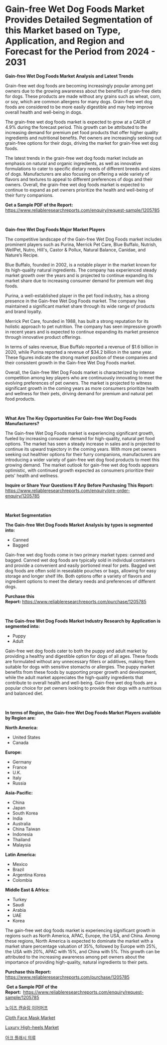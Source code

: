 <p><h1>Gain-free Wet Dog Foods Market Provides Detailed Segmentation of this Market based on Type, Application, and Region and Forecast for the Period from 2024 - 2031</h1></p><p><strong>Gain-free Wet Dog Foods Market Analysis and Latest Trends</strong></p>
<p><p>Grain-free wet dog foods are becoming increasingly popular among pet owners due to the growing awareness about the benefits of grain-free diets for dogs. These products are made without any grains such as wheat, corn, or soy, which are common allergens for many dogs. Grain-free wet dog foods are considered to be more easily digestible and may help improve overall health and well-being in dogs.</p><p>The grain-free wet dog foods market is expected to grow at a CAGR of 4.9% during the forecast period. This growth can be attributed to the increasing demand for premium pet food products that offer higher quality ingredients and nutritional benefits. Pet owners are increasingly seeking out grain-free options for their dogs, driving the market for grain-free wet dog foods.</p><p>The latest trends in the grain-free wet dog foods market include an emphasis on natural and organic ingredients, as well as innovative formulations to cater to specific dietary needs of different breeds and sizes of dogs. Manufacturers are also focusing on offering a wide variety of flavors and textures to appeal to different preferences of dogs and their owners. Overall, the grain-free wet dog foods market is expected to continue to expand as pet owners prioritize the health and well-being of their furry companions.</p></p>
<p><strong>Get a Sample PDF of the Report:&nbsp;</strong> <a href="https://www.reliableresearchreports.com/enquiry/request-sample/1205785">https://www.reliableresearchreports.com/enquiry/request-sample/1205785</a></p>
<p>&nbsp;</p>
<p><strong>Gain-free Wet Dog Foods Major Market Players</strong></p>
<p><p>The competitive landscape of the Gain-free Wet Dog Foods market includes prominent players such as Purina, Merrick Pet Care, Blue Buffalo, Nutrish, WellPet, Nutro, Hill's, Castor & Pollux, Natural Balance, Canidae, and Nature’s Recipe.</p><p>Blue Buffalo, founded in 2002, is a notable player in the market known for its high-quality natural ingredients. The company has experienced steady market growth over the years and is projected to continue expanding its market share due to increasing consumer demand for premium wet dog foods.</p><p>Purina, a well-established player in the pet food industry, has a strong presence in the Gain-free Wet Dog Foods market. The company has maintained a significant market share through its wide range of products and brand loyalty.</p><p>Merrick Pet Care, founded in 1988, has built a strong reputation for its holistic approach to pet nutrition. The company has seen impressive growth in recent years and is expected to continue expanding its market presence through innovative product offerings.</p><p>In terms of sales revenue, Blue Buffalo reported a revenue of $1.6 billion in 2020, while Purina reported a revenue of $34.2 billion in the same year. These figures indicate the strong market position of these companies and their consistent growth in the Gain-free Wet Dog Foods market.</p><p>Overall, the Gain-free Wet Dog Foods market is characterized by intense competition among key players who are continuously innovating to meet the evolving preferences of pet owners. The market is projected to witness significant growth in the coming years as more consumers prioritize health and wellness for their pets, driving demand for premium and natural pet food products.</p></p>
<p>&nbsp;</p>
<p><strong>What Are The Key Opportunities For Gain-free Wet Dog Foods Manufacturers?</strong></p>
<p><p>The Gain-free Wet Dog Foods market is experiencing significant growth, fueled by increasing consumer demand for high-quality, natural pet food options. The market has seen a steady increase in sales and is projected to continue its upward trajectory in the coming years. With more pet owners seeking out healthier options for their furry companions, manufacturers are introducing a wider variety of gain-free wet dog food products to meet this growing demand. The market outlook for gain-free wet dog foods appears optimistic, with continued growth expected as consumers prioritize their pets' health and wellness.</p></p>
<p><strong>Inquire or Share Your Questions If Any Before Purchasing This Report:</strong> <a href="https://www.reliableresearchreports.com/enquiry/pre-order-enquiry/1205785">https://www.reliableresearchreports.com/enquiry/pre-order-enquiry/1205785</a></p>
<p>&nbsp;</p>
<p><strong>Market Segmentation</strong></p>
<p><strong>The Gain-free Wet Dog Foods Market Analysis by types is segmented into:</strong></p>
<p><ul><li>Canned</li><li>Bagged</li></ul></p>
<p><p>Gain-free wet dog foods come in two primary market types: canned and bagged. Canned wet dog foods are typically sold in individual containers and provide a convenient and easily portioned meal for pets. Bagged wet dog foods are often sold in resealable pouches or bags, allowing for easy storage and longer shelf life. Both options offer a variety of flavors and ingredient options to meet the dietary needs and preferences of different dogs.</p></p>
<p><strong>Purchase this Report:&nbsp;</strong><a href="https://www.reliableresearchreports.com/purchase/1205785">https://www.reliableresearchreports.com/purchase/1205785</a></p>
<p>&nbsp;</p>
<p><strong>The Gain-free Wet Dog Foods Market Industry Research by Application is segmented into:</strong></p>
<p><ul><li>Puppy</li><li>Adult</li></ul></p>
<p><p>Gain-free wet dog foods cater to both the puppy and adult market by providing a healthy and digestible option for dogs of all ages. These foods are formulated without any unnecessary fillers or additives, making them suitable for dogs with sensitive stomachs or allergies. The puppy market benefits from these foods by supporting proper growth and development, while the adult market appreciates the high-quality ingredients that contribute to overall health and well-being. Gain-free wet dog foods are a popular choice for pet owners looking to provide their dogs with a nutritious and balanced diet.</p></p>
<p>&nbsp;</p>
<p><strong>In terms of Region, the Gain-free Wet Dog Foods Market Players available by Region are:</strong></p>
<p>
    <p> <strong> North America: </strong>
        <ul>
            <li>United States</li>
            <li>Canada</li>
        </ul>
        </p> 
    <p> <strong> Europe: </strong>
        <ul>
            <li>Germany</li>
            <li>France</li>
            <li>U.K.</li>
            <li>Italy</li>
            <li>Russia</li>
        </ul>
        </p> 
    <p> <strong> Asia-Pacific: </strong>
        <ul>
            <li>China</li>
            <li>Japan</li>
            <li>South Korea</li>
            <li>India</li>
            <li>Australia</li>
            <li>China Taiwan</li>
            <li>Indonesia</li>
            <li>Thailand</li>
            <li>Malaysia</li>
        </ul>
        </p> 
    <p> <strong> Latin America: </strong>
        <ul>
            <li>Mexico</li>
            <li>Brazil</li>
            <li>Argentina Korea</li>
            <li>Colombia</li>
        </ul>
        </p> 
    <p> <strong> Middle East & Africa: </strong>
        <ul>
            <li>Turkey</li>
            <li>Saudi</li>
            <li>Arabia</li>
            <li>UAE</li>
            <li>Korea</li>
        </ul>
    </p>
    </p>
<p><p>The gain-free wet dog foods market is experiencing significant growth in regions such as North America, APAC, Europe, the USA, and China. Among these regions, North America is expected to dominate the market with a market share percentage valuation of 35%, followed by Europe with 25%, the USA with 20%, APAC with 15%, and China with 5%. This growth can be attributed to the increasing awareness among pet owners about the importance of providing high-quality, natural ingredients to their pets.</p></p>
<p><strong>Purchase this Report: </strong><a href="https://www.reliableresearchreports.com/purchase/1205785">https://www.reliableresearchreports.com/purchase/1205785</a></p>
<p>&nbsp;<strong>Get a Sample PDF of the Report:&nbsp;&nbsp;</strong><a href="https://www.reliableresearchreports.com/enquiry/request-sample/1205785">https://www.reliableresearchreports.com/enquiry/request-sample/1205785</a></p>
<p><strong></strong></p>
<p><p><a href="https://github.com/trmesnao7959541/Market-Research-Report-List-1/blob/main/63829566827.md">노이즈 캔슬링 이어머프</a></p><p><a href="https://github.com/dx0328/Market-Research-Report-List-2/blob/main/cloth-face-mask-market.md">Cloth Face Mask Market</a></p><p><a href="https://github.com/Glendatilghmankmgz0rbhwpy/Market-Research-Report-List-1/blob/main/luxury-high-heels-market.md">Luxury High-heels Market</a></p><p><a href="https://github.com/sammyUltyylrich9067856/Market-Research-Report-List-1/blob/main/90843246826.md">아크 플래시 의류</a></p></p>